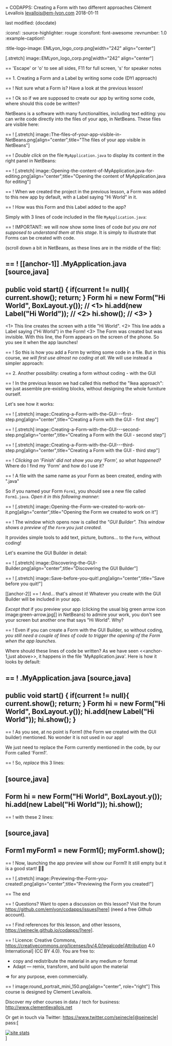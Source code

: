 = CODAPPS: Creating a Form with two different approaches
Clément Levallois <levallois@em-lyon.com>
2018-01-11

last modified: {docdate}

:icons!:
:source-highlighter: rouge
:iconsfont:   font-awesome
:revnumber: 1.0
:example-caption!:


:title-logo-image: EMLyon_logo_corp.png[width="242" align="center"]

[.stretch]
image::EMLyon_logo_corp.png[width="242" align="center"]


==  'Escape' or 'o' to see all sides, F11 for full screen, 's' for speaker notes

==  1. Creating a Form and a Label by writing some code (DYI approach)

==  !
Not sure what a Form is? Have a look at the previous lesson!

==  !
Ok so if we are supposed to create our app by writing some code, where should this code be written?

NetBeans is a software with many functionalities, including text editing: you can write code directly into the files of your app, in NetBeans. These files are visible here:

==  !
[.stretch]
image::The-files-of-your-app-visible-in-NetBeans.png[align="center",title="The files of your app visible in NetBeans"]


==  !
*Double click* on the file `MyApplication.java` to display its content in the right panel in NetBeans:

==  !
[.stretch]
image::Opening-the-content-of-MyApplication.java-for-editing.png[align="center",title="Opening the content of MyApplication.java for editing"]


==  !
When we created the project in the previous lesson, a Form was added to this new app by default, with a Label saying "Hi World" in it.

==  !
How was this Form and this Label added to the app?

Simply with 3 lines of code included in the file `MyApplication.java`:

==  !
IMPORTANT: we will now show some lines of code *but you are not supposed to understand them at this stage*. It is simply to illustrate that Forms can be created with code.

(scroll down a bit in NetBeans, as these lines are in the middle of the file):


==  !
[[anchor-1]]
.MyApplication.java
[source,java]
----
public void start() {
    if(current != null){
        current.show();
        return;
    }
    Form hi = new Form("Hi World", BoxLayout.y()); // <1>
    hi.add(new Label("Hi World")); // <2>
    hi.show(); // <3>
}
----
<1> This line creates the screen with a title "Hi World".
<2> This line adds a Label saying ("Hi World") in the Form!
<3> The Form was created but was invisible. With this line, the Form appears on the screen of the phone. So you see it when the app launches!


==  !
So this is how you add a Form by writing some code in a file. But in this course, *we will first use almost no coding at all*. We will use instead a simpler approach:

==  2. Another possibility: creating a form without coding - with the GUI

==  !
In the previous lesson we had called this method the "Ikea approach": we just assemble pre-existing blocks, without designing the whole furniture ourself.

Let's see how it works:

==  !
[.stretch]
image::Creating-a-Form-with-the-GUI---first-step.png[align="center",title="Creating a Form with the GUI - first step"]


==  !
[.stretch]
image::Creating-a-Form-with-the-GUI---second-step.png[align="center",title="Creating a Form with the GUI - second step"]



==  !
[.stretch]
image::Creating-a-Form-with-the-GUI---third-step.png[align="center",title="Creating a Form with the GUI - third step"]


==  !
*Clicking on 'Finish' did not show you any 'Form', so what happened?* Where do I find my 'Form' and how do I use it?

==  !
A file with the same name as your Form as been created, ending with ".java"

So if you named your Form `Form1`, you should see a new file called `Form1.java`. *Open it in this following manner*:

==  !
[.stretch]
image::Opening-the-Form-we-created-to-work-on-it.png[align="center",title="Opening the Form we created to work on it"]


==  !
The window which opens now is called the *"GUI Builder". This window shows a preview of the `Form` you just created.*

It provides simple tools to add text, picture, buttons... to the `Form`, without coding!

Let's examine the GUI Builder in detail:

==  !
[.stretch]
image::Discovering-the-GUI-Builder.png[align="center",title="Discovering the GUI Builder"]


==  !
[.stretch]
image::Save-before-you-quit!.png[align="center",title="Save before you quit!"]


[[anchor-2]]
==  !
And... that's almost it! Whatever you create with the GUI Builder will be included in your app.

*Except that* if you preview your app (clicking the usual big green arrow icon image:green-arrow.jpg[] in NetBeans) to admire your work, you don't see your screen but another one that says "Hi World". Why?

==  !
Even if you can create a Form with the GUI Builder, so without coding, *you still need a couple of lines of code to trigger the opening of the Form when the app launches*.

Where should these lines of code be written? As we have seen <<anchor-1,just above>>, it happens in the file 'MyApplication.java'. Here is how it looks by default:

==  !
.MyApplication.java
[source,java]
----
public void start() {
    if(current != null){
        current.show();
        return;
    }
    Form hi = new Form("Hi World", BoxLayout.y());
    hi.add(new Label("Hi World"));
    hi.show();
}
----

==  !
As you see, at no point is Form1 (the Form we created with the GUI builder) mentioned. No wonder it is not used in our app!

We just need to replace the Form currently mentioned in the code, by our Form called 'Form1'.

==  !
So, *replace* this 3 lines:

[source,java]
----
Form hi = new Form("Hi World", BoxLayout.y());
hi.add(new Label("Hi World"));
hi.show();
----

==  !
with these 2 lines:

[source,java]
----
Form1 myForm1 = new Form1();
myForm1.show();
----

==  !
Now, launching the app preview will show our Form1! It still empty but it is a good start! 🎉🎉

==  !
[.stretch]
image::Previewing-the-Form-you-created!.png[align="center",title="Previewing the Form you created!"]



==  The end

==  !
Questions? Want to open a discussion on this lesson? Visit the forum https://github.com/emlyon/codapps/issues[here] (need a free Github account).

==  !
Find references for this lesson, and other lessons, https://seinecle.github.io/codapps/[here].

==  !
Licence: Creative Commons, https://creativecommons.org/licenses/by/4.0/legalcode[Attribution 4.0 International] (CC BY 4.0).
You are free to:

- copy and redistribute the material in any medium or format
- Adapt — remix, transform, and build upon the material

=> for any purpose, even commercially.

==  !
image:round_portrait_mini_150.png[align="center", role="right"]
This course is designed by Clement Levallois.

Discover my other courses in data / tech for business: http://www.clementlevallois.net

Or get in touch via Twitter: https://www.twitter.com/seinecle[@seinecle]
pass:[    <!-- Start of StatCounter Code for Default Guide -->
    <script type="text/javascript">
        var sc_project = 11592657;
        var sc_invisible = 1;
        var sc_security = "11592657";
        var scJsHost = (("https:" == document.location.protocol) ?
            "https://secure." : "http://www.");
        document.write("<sc" + "ript type='text/javascript' src='" +
            scJsHost +
            "statcounter.com/counter/counter.js'></" + "script>");
    </script>
    <noscript><div class="statcounter"><a title="site stats"
    href="http://statcounter.com/" target="_blank"><img
    class="statcounter"
    src="//c.statcounter.com/11592657/0/11592657/1/" alt="site
    stats"></a></div></noscript>
    <!-- End of StatCounter Code for Default Guide -->]
